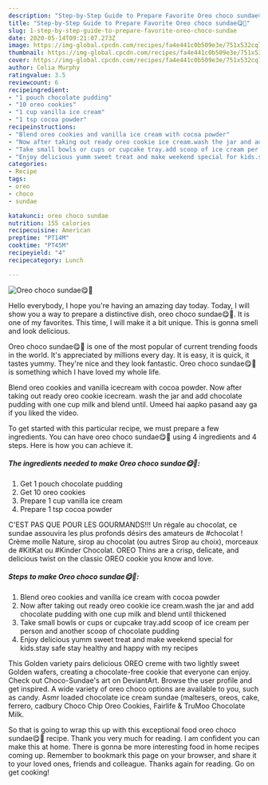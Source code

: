 ```yaml
---
description: "Step-by-Step Guide to Prepare Favorite Oreo choco sundae😋🌹"
title: "Step-by-Step Guide to Prepare Favorite Oreo choco sundae😋🌹"
slug: 1-step-by-step-guide-to-prepare-favorite-oreo-choco-sundae
date: 2020-05-14T09:21:07.273Z
image: https://img-global.cpcdn.com/recipes/fa4e441c0b509e3e/751x532cq70/oreo-choco-sundae😋🌹-recipe-main-photo.jpg
thumbnail: https://img-global.cpcdn.com/recipes/fa4e441c0b509e3e/751x532cq70/oreo-choco-sundae😋🌹-recipe-main-photo.jpg
cover: https://img-global.cpcdn.com/recipes/fa4e441c0b509e3e/751x532cq70/oreo-choco-sundae😋🌹-recipe-main-photo.jpg
author: Celia Murphy
ratingvalue: 3.5
reviewcount: 6
recipeingredient:
- "1 pouch chocolate pudding"
- "10 oreo cookies"
- "1 cup vanilla ice cream"
- "1 tsp cocoa powder"
recipeinstructions:
- "Blend oreo cookies and vanilla ice cream with cocoa powder"
- "Now after taking out ready oreo cookie ice cream.wash the jar and add chocolate pudding with one cup milk and blend until thickened"
- "Take small bowls or cups or cupcake tray.add scoop of ice cream per person and another scoop of chocolate pudding"
- "Enjoy delicious yumm sweet treat and make weekend special for kids.stay safe stay healthy and happy with my recipes"
categories:
- Recipe
tags:
- oreo
- choco
- sundae

katakunci: oreo choco sundae 
nutrition: 155 calories
recipecuisine: American
preptime: "PT14M"
cooktime: "PT45M"
recipeyield: "4"
recipecategory: Lunch

---
```



![Oreo choco sundae😋🌹](https://img-global.cpcdn.com/recipes/fa4e441c0b509e3e/751x532cq70/oreo-choco-sundae😋🌹-recipe-main-photo.jpg)

Hello everybody, I hope you're having an amazing day today. Today, I will show you a way to prepare a distinctive dish, oreo choco sundae😋🌹. It is one of my favorites. This time, I will make it a bit unique. This is gonna smell and look delicious.

Oreo choco sundae😋🌹 is one of the most popular of current trending foods in the world. It's appreciated by millions every day. It is easy, it is quick, it tastes yummy. They're nice and they look fantastic. Oreo choco sundae😋🌹 is something which I have loved my whole life.

Blend oreo cookies and vanilla icecream with cocoa powder. Now after taking out ready oreo cookie icecream. wash the jar and add chocolate pudding with one cup milk and blend until. Umeed hai aapko pasand aay ga if you liked the video.


To get started with this particular recipe, we must prepare a few ingredients. You can have oreo choco sundae😋🌹 using 4 ingredients and 4 steps. Here is how you can achieve it.

##### The ingredients needed to make Oreo choco sundae😋🌹:

1. Get 1 pouch chocolate pudding
1. Get 10 oreo cookies
1. Prepare 1 cup vanilla ice cream
1. Prepare 1 tsp cocoa powder


C&#39;EST PAS QUE POUR LES GOURMANDS!!! Un régale au chocolat, ce sundae assouvira les plus profonds désirs des amateurs de #chocolat ! Crème molle Nature, sirop au chocolat (ou autres Sirop au choix), morceaux de #KitKat ou #Kinder Chocolat. OREO Thins are a crisp, delicate, and delicious twist on the classic OREO cookie you know and love. 

##### Steps to make Oreo choco sundae😋🌹:

1. Blend oreo cookies and vanilla ice cream with cocoa powder
1. Now after taking out ready oreo cookie ice cream.wash the jar and add chocolate pudding with one cup milk and blend until thickened
1. Take small bowls or cups or cupcake tray.add scoop of ice cream per person and another scoop of chocolate pudding
1. Enjoy delicious yumm sweet treat and make weekend special for kids.stay safe stay healthy and happy with my recipes


This Golden variety pairs delicious OREO creme with two lightly sweet Golden wafers, creating a chocolate-free cookie that everyone can enjoy. Check out Choco-Sundae&#39;s art on DeviantArt. Browse the user profile and get inspired. A wide variety of oreo choco options are available to you, such as candy. Asmr loaded chocolate ice cream sundae (maltesers, oreos, cake, ferrero, cadbury Choco Chip Oreo Cookies, Fairlife &amp; TruMoo Chocolate Milk. 

So that is going to wrap this up with this exceptional food oreo choco sundae😋🌹 recipe. Thank you very much for reading. I am confident you can make this at home. There is gonna be more interesting food in home recipes coming up. Remember to bookmark this page on your browser, and share it to your loved ones, friends and colleague. Thanks again for reading. Go on get cooking!
